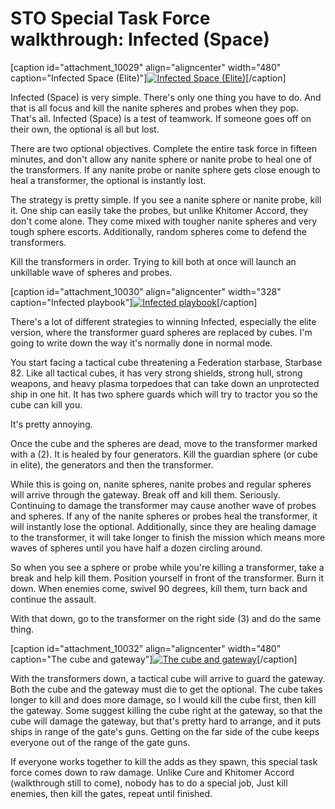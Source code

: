 # STO Special Task Force walkthrough: Infected (Space)

[caption id="attachment\_10029" align="aligncenter" width="480" caption="Infected Space (Elite)"][![](http://westkarana.com/wp-content/uploads/2012/01/GameClient-2012-01-20-20-48-26-73-480x384.jpg "Infected Space (Elite)")](http://westkarana.com/wp-content/uploads/2012/01/GameClient-2012-01-20-20-48-26-73.jpg)[/caption]

Infected (Space) is very simple. There's only one thing you have to do. And that is all focus and kill the nanite spheres and probes when they pop. That's all. Infected (Space) is a test of teamwork. If someone goes off on their own, the optional is all but lost.

There are two optional objectives. Complete the entire task force in fifteen minutes, and don't allow any nanite sphere or nanite probe to heal one of the transformers. If any nanite probe or nanite sphere gets close enough to heal a transformer, the optional is instantly lost.

The strategy is pretty simple. If you see a nanite sphere or nanite probe, kill it. One ship can easily take the probes, but unlike Khitomer Accord, they don't come alone. They come mixed with tougher nanite spheres and very tough sphere escorts. Additionally, random spheres come to defend the transformers.

Kill the transformers in order. Trying to kill both at once will launch an unkillable wave of spheres and probes.

[caption id="attachment\_10030" align="aligncenter" width="328" caption="Infected playbook"][![](http://westkarana.com/wp-content/uploads/2012/01/infected-328x480.png "Infected playbook")](http://westkarana.com/wp-content/uploads/2012/01/infected.png)[/caption]

There's a lot of different strategies to winning Infected, especially the elite version, where the transformer guard spheres are replaced by cubes. I'm going to write down the way it's normally done in normal mode.

You start facing a tactical cube threatening a Federation starbase, Starbase 82. Like all tactical cubes, it has very strong shields, strong hull, strong weapons, and heavy plasma torpedoes that can take down an unprotected ship in one hit. It has two sphere guards which will try to tractor you so the cube can kill you.

It's pretty annoying.

Once the cube and the spheres are dead, move to the transformer marked with a (2). It is healed by four generators. Kill the guardian sphere (or cube in elite), the generators and then the transformer.

While this is going on, nanite spheres, nanite probes and regular spheres will arrive through the gateway. Break off and kill them. Seriously. Continuing to damage the transformer may cause another wave of probes and spheres. If any of the nanite spheres or probes heal the transformer, it will instantly lose the optional. Additionally, since they are healing damage to the transformer, it will take longer to finish the mission which means more waves of spheres until you have half a dozen circling around.

So when you see a sphere or probe while you're killing a transformer, take a break and help kill them. Position yourself in front of the transformer. Burn it down. When enemies come, swivel 90 degrees, kill them, turn back and continue the assault.

With that down, go to the transformer on the right side (3) and do the same thing.

[caption id="attachment\_10032" align="aligncenter" width="480" caption="The cube and gateway"][![](http://westkarana.com/wp-content/uploads/2012/01/GameClient-2012-01-20-19-33-09-97-480x421.jpg "The cube and gateway")](http://westkarana.com/wp-content/uploads/2012/01/GameClient-2012-01-20-19-33-09-97.jpg)[/caption]

With the transformers down, a tactical cube will arrive to guard the gateway. Both the cube and the gateway must die to get the optional. The cube takes longer to kill and does more damage, so I would kill the cube first, then kill the gateway. Some suggest killing the cube right at the gateway, so that the cube will damage the gateway, but that's pretty hard to arrange, and it puts ships in range of the gate's guns. Getting on the far side of the cube keeps everyone out of the range of the gate guns.

If everyone works together to kill the adds as they spawn, this special task force comes down to raw damage. Unlike Cure and Khitomer Accord (walkthrough still to come), nobody has to do a special job, Just kill enemies, then kill the gates, repeat until finished.

